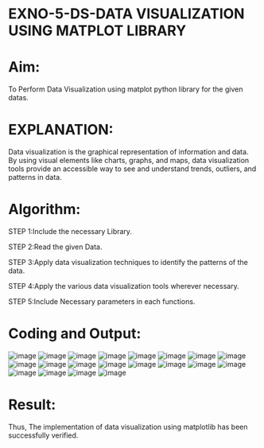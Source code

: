 # EXNO-5-DS-DATA VISUALIZATION USING MATPLOT LIBRARY

# Aim:
  To Perform Data Visualization using matplot python library for the given datas.

# EXPLANATION:
Data visualization is the graphical representation of information and data. By using visual elements like charts, graphs, and maps, data visualization tools provide an accessible way to see and understand trends, outliers, and patterns in data.

# Algorithm:
STEP 1:Include the necessary Library.

STEP 2:Read the given Data.

STEP 3:Apply data visualization techniques to identify the patterns of the data.

STEP 4:Apply the various data visualization tools wherever necessary.

STEP 5:Include Necessary parameters in each functions.

# Coding and Output:
![image](https://github.com/user-attachments/assets/6f5a088f-56d3-46b4-81b0-697fac6562d9)
![image](https://github.com/user-attachments/assets/37753fc6-bd50-406e-bc6b-d39fb42bf77b)
![image](https://github.com/user-attachments/assets/c7dbd2d9-828a-4a73-9a8e-e0a07427b7a0)
![image](https://github.com/user-attachments/assets/da6beaf1-b76c-4da6-9108-6ab36e0065b1)
![image](https://github.com/user-attachments/assets/c413ba0d-c75a-45b2-aa42-f20f8e4fe0d8)
![image](https://github.com/user-attachments/assets/d596d998-39e0-4920-ad4d-57d5f64e7cba)
![image](https://github.com/user-attachments/assets/9d83e223-4cf9-4749-9cd8-78eac48f9ac7)
![image](https://github.com/user-attachments/assets/b3c9cf4a-f1e6-496d-8f01-6c1b1b285923)
![image](https://github.com/user-attachments/assets/2543e9dc-266a-4981-ade9-ec0d5f853041)
![image](https://github.com/user-attachments/assets/aa27e2a6-f22c-44e3-8297-0d6346076ba0)
![image](https://github.com/user-attachments/assets/12828739-be31-48c7-80e2-03a949c37142)
![image](https://github.com/user-attachments/assets/41793bcc-2d93-4a48-bbe7-382caf37a0e1)
![image](https://github.com/user-attachments/assets/15a6f486-5405-444f-ba06-ddcfcb2233c2)
![image](https://github.com/user-attachments/assets/9848124a-ea1e-4447-a164-f7c03b4bd6bf)
![image](https://github.com/user-attachments/assets/bf43b267-8447-40c1-8c70-8722e3a4ef9c)
![image](https://github.com/user-attachments/assets/726fc562-95bc-4128-9491-484f37f3d71e)
![image](https://github.com/user-attachments/assets/3cfabd58-5e7d-4f53-a09e-30c5302ce6e9)
![image](https://github.com/user-attachments/assets/c8b03381-8e82-481e-94c0-856707d370d4)
![image](https://github.com/user-attachments/assets/643f5c40-9756-4d4f-95ac-12940915b58c)
![image](https://github.com/user-attachments/assets/859d3613-6f7b-4acb-b4a6-5a91ad102845)


# Result:
Thus, The implementation of data visualization using matplotlib has been successfully verified.
